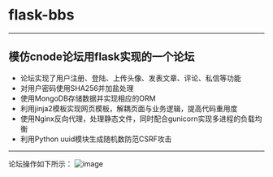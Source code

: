 # flask-bbs
---------------------
模仿cnode论坛用flask实现的一个论坛
---------------------
- 论坛实现了用户注册、登陆、上传头像、发表文章、评论、私信等功能
- 对用户密码使用SHA256并加盐处理
- 使用MongoDB存储数据并实现相应的ORM
- 利用jinja2模板实现网页模板，解耦页面与业务逻辑，提高代码重用度
- 使用Nginx反向代理，处理静态文件，同时配合gunicorn实现多进程的负载均衡
- 利用Python uuid模块生成随机数防范CSRF攻击
---------------------
论坛操作如下所示：
![image](https://github.com/wangqian6151/flask-bbs/blob/master/bbs.gif)
